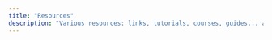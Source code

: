 ```yaml
---
title: "Resources"
description: "Various resources: links, tutorials, courses, guides... about computer science subjects we like to deal with!"
---
```

